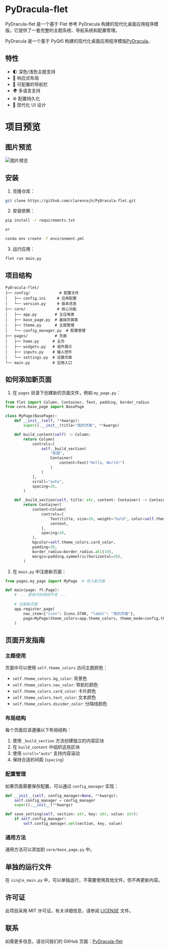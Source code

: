 # PyDracula-flet

PyDracula-flet 是一个基于 Flet 参考 PyDracula 构建的现代化桌面应用程序模版。它提供了一套完整的主题系统、导航系统和配置管理。

PyDracula 是一个基于 PyQt5 构建的现代化桌面应用程序模版[PyDracula](https://github.com/Wanderson-Magalhaes/Modern_GUI_PyDracula_PySide6_or_PyQt6)。

## 特性

- 🌓 深色/浅色主题支持
- 📱 响应式布局
- 🎯 可配置的导航栏
- 🌍 多语言支持
- ⚙️ 配置持久化
- 🎨 现代化 UI 设计

# 项目预览

## 图片预览
![图片预览](https://raw.githubusercontent.com/clarencejh/PyDracula-flet/refs/heads/main/assets/index.png)

## 安装

1. 克隆仓库：

```bash
git clone https://github.com/clarencejh/PyDracula-flet.git
```

2. 安装依赖：

```bash
pip install -r requirements.txt

or

conda env create -f environment.yml
```

3. 运行应用：

```bash
flet run main.py
```

## 项目结构

```
PyDracula-flet/
├── config/             # 配置文件
│   ├── config.ini     # 应用配置
│   └── version.py     # 版本信息
├── core/              # 核心功能
│   ├── app.py        # 主应用类
│   ├── base_page.py  # 基础页面类
│   ├── theme.py      # 主题管理
│   └── config_manager.py  # 配置管理
├── pages/            # 页面
│   ├── home.py      # 主页
│   ├── widgets.py   # 组件展示
│   ├── inputs.py    # 输入控件
│   └── settings.py  # 设置页面
└── main.py          # 应用入口
```

## 如何添加新页面

1. 在 `pages` 目录下创建新的页面文件，例如 `my_page.py`：

```python
from flet import Column, Container, Text, padding, border_radius
from core.base_page import BasePage

class MyPage(BasePage):
    def __init__(self, **kwargs):
        super().__init__(title="我的页面", **kwargs)

    def build_content(self) -> Column:
        return Column(
            controls=[
                self._build_section(
                    "标题",
                    Container(
                        content=Text("Hello, World!")
                    )
                )
            ],
            scroll="auto",
            spacing=20,
        )

    def _build_section(self, title: str, content: Container) -> Container:
        return Container(
            content=Column(
                controls=[
                    Text(title, size=20, weight="bold", color=self.theme_colors.text_color),
                    content,
                ],
                spacing=10,
            ),
            bgcolor=self.theme_colors.card_color,
            padding=30,
            border_radius=border_radius.all(10),
            margin=padding.symmetric(horizontal=20),
        )
```

2. 在 `main.py` 中注册新页面：

```python
from pages.my_page import MyPage  # 导入新页面

def main(page: ft.Page):
    # ... 其他代码保持不变 ...
    
    # 注册新页面
    app.register_page(
        nav_item={"icon": Icons.STAR, "label": "我的页面"},
        page=MyPage(theme_colors=app.theme_colors, theme_mode=config.theme_mode)
    )
```

## 页面开发指南

### 主题使用

页面中可以使用 `self.theme_colors` 访问主题颜色：

- `self.theme_colors.bg_color`: 背景色
- `self.theme_colors.nav_color`: 导航栏颜色
- `self.theme_colors.card_color`: 卡片颜色
- `self.theme_colors.text_color`: 文本颜色
- `self.theme_colors.divider_color`: 分隔线颜色

### 布局结构

每个页面应该遵循以下布局结构：

1. 使用 `_build_section` 方法创建独立的内容区块
2. 在 `build_content` 中组织这些区块
3. 使用 `scroll="auto"` 支持内容滚动
4. 保持合适的间距 (`spacing`)

### 配置管理

如果页面需要保存配置，可以通过 `config_manager` 实现：

```python
def __init__(self, config_manager=None, **kwargs):
    self.config_manager = config_manager
    super().__init__(**kwargs)

def save_setting(self, section: str, key: str, value: str):
    if self.config_manager:
        self.config_manager.set(section, key, value)
```

### 通用方法

通用方法可以添加到 `core/base_page.py` 中。

## 单独的运行文件

在 `single_main.py` 中，可以单独运行，不需要使用其他文件。但不再更新内容。

## 许可证

此项目采用 MIT 许可证。有关详细信息，请参阅 [LICENSE](LICENSE) 文件。

## 联系

如需更多信息，请访问我们的 GitHub 页面：[PyDracula-flet](https://github.com/clarencejh/PyDracula-flet)